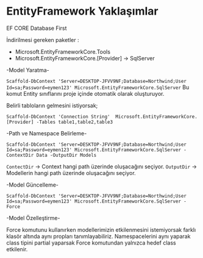 
# EntityFramework Yaklaşımlar


EF CORE Database First

İndirilmesi gereken paketler :

* Microsoft.EntityFrameworkCore.Tools
* Microsoft.EntityFrameworkCore.[Provider] -> SqlServer

-Model Yaratma-

`Scaffold-DbContext 'Server=DESKTOP-JFVV9NF;Database=Northwind;User Id=sa;Password=eymen123' Microsoft.EntityFrameworkCore.SqlServer`
Bu komut Entity sınıflarını proje içinde otomatik olarak oluşturuyor.

Belirli tabloların gelmesini istiyorsak;

`Scaffold-DbContext 'Connection String' 
Microsoft.EntityFrameworkCore.[Provider] -Tables table1,table2,table3`

-Path ve Namespace Belirleme-

`Scaffold-DbContext 'Server=DESKTOP-JFVV9NF;Database=Northwind;User Id=sa;Password=eymen123' Microsoft.EntityFrameworkCore.SqlServer -ContextDir Data -OutputDir Models`

`ContectDir` -> Context hangi path üzerinde oluşacağını seçiyor.
`OutputDir`  -> Modellerin hangi path üzerinde oluşacağını seçiyor.

-Model Güncelleme-

`Scaffold-DbContext 'Server=DESKTOP-JFVV9NF;Database=Northwind;User Id=sa;Password=eymen123' Microsoft.EntityFrameworkCore.SqlServer -Force`

-Model Özelleştirme-

Force komutunu kullanırken modellerimizin etkilenmesini istemiyorsak farklı klasör altında aynı propları tanımlayabiliriz. Namespacelerini aynı yaparak class tipini partial yaparsak Force komutundan yalnızca hedef class etkilenir.
